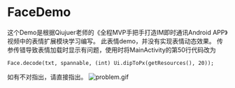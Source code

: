 # FaceDemo
这个Demo是根据Qiujuer老师的《全程MVP手把手打造IM即时通讯Android APP》视频中的表情扩展模块学习编写。
此表情demo，并没有实现表情动态效果。
传参传错导致表情加载时显示有问题，使用时将MainActivity的第50行代码改为
```
Face.decode(txt, spannable, (int) Ui.dipToPx(getResources(), 20));
```
如有不对指出，请直接指出。
![problem.gif](https://upload-images.jianshu.io/upload_images/2194177-5562c4618f353881.gif?imageMogr2/auto-orient/strip)
